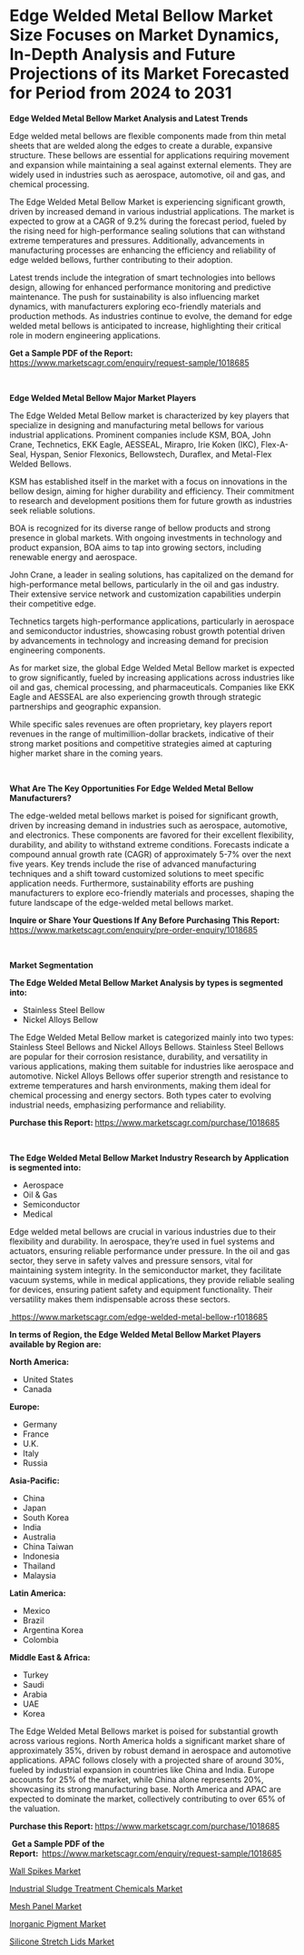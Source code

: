 <p><h1>Edge Welded Metal Bellow Market Size Focuses on Market Dynamics, In-Depth Analysis and Future Projections of its Market Forecasted for Period from 2024 to 2031</h1></p><p><strong>Edge Welded Metal Bellow Market Analysis and Latest Trends</strong></p>
<p><p>Edge welded metal bellows are flexible components made from thin metal sheets that are welded along the edges to create a durable, expansive structure. These bellows are essential for applications requiring movement and expansion while maintaining a seal against external elements. They are widely used in industries such as aerospace, automotive, oil and gas, and chemical processing.</p><p>The Edge Welded Metal Bellow Market is experiencing significant growth, driven by increased demand in various industrial applications. The market is expected to grow at a CAGR of 9.2% during the forecast period, fueled by the rising need for high-performance sealing solutions that can withstand extreme temperatures and pressures. Additionally, advancements in manufacturing processes are enhancing the efficiency and reliability of edge welded bellows, further contributing to their adoption. </p><p>Latest trends include the integration of smart technologies into bellows design, allowing for enhanced performance monitoring and predictive maintenance. The push for sustainability is also influencing market dynamics, with manufacturers exploring eco-friendly materials and production methods. As industries continue to evolve, the demand for edge welded metal bellows is anticipated to increase, highlighting their critical role in modern engineering applications.</p></p>
<p><strong>Get a Sample PDF of the Report:&nbsp;</strong> <a href="https://www.marketscagr.com/enquiry/request-sample/1018685">https://www.marketscagr.com/enquiry/request-sample/1018685</a></p>
<p>&nbsp;</p>
<p><strong>Edge Welded Metal Bellow Major Market Players</strong></p>
<p><p>The Edge Welded Metal Bellow market is characterized by key players that specialize in designing and manufacturing metal bellows for various industrial applications. Prominent companies include KSM, BOA, John Crane, Technetics, EKK Eagle, AESSEAL, Mirapro, Irie Koken (IKC), Flex-A-Seal, Hyspan, Senior Flexonics, Bellowstech, Duraflex, and Metal-Flex Welded Bellows.</p><p>KSM has established itself in the market with a focus on innovations in the bellow design, aiming for higher durability and efficiency. Their commitment to research and development positions them for future growth as industries seek reliable solutions.</p><p>BOA is recognized for its diverse range of bellow products and strong presence in global markets. With ongoing investments in technology and product expansion, BOA aims to tap into growing sectors, including renewable energy and aerospace.</p><p>John Crane, a leader in sealing solutions, has capitalized on the demand for high-performance metal bellows, particularly in the oil and gas industry. Their extensive service network and customization capabilities underpin their competitive edge.</p><p>Technetics targets high-performance applications, particularly in aerospace and semiconductor industries, showcasing robust growth potential driven by advancements in technology and increasing demand for precision engineering components.</p><p>As for market size, the global Edge Welded Metal Bellow market is expected to grow significantly, fueled by increasing applications across industries like oil and gas, chemical processing, and pharmaceuticals. Companies like EKK Eagle and AESSEAL are also experiencing growth through strategic partnerships and geographic expansion.</p><p>While specific sales revenues are often proprietary, key players report revenues in the range of multimillion-dollar brackets, indicative of their strong market positions and competitive strategies aimed at capturing higher market share in the coming years.</p></p>
<p>&nbsp;</p>
<p><strong>What Are The Key Opportunities For Edge Welded Metal Bellow Manufacturers?</strong></p>
<p><p>The edge-welded metal bellows market is poised for significant growth, driven by increasing demand in industries such as aerospace, automotive, and electronics. These components are favored for their excellent flexibility, durability, and ability to withstand extreme conditions. Forecasts indicate a compound annual growth rate (CAGR) of approximately 5-7% over the next five years. Key trends include the rise of advanced manufacturing techniques and a shift toward customized solutions to meet specific application needs. Furthermore, sustainability efforts are pushing manufacturers to explore eco-friendly materials and processes, shaping the future landscape of the edge-welded metal bellows market.</p></p>
<p><strong>Inquire or Share Your Questions If Any Before Purchasing This Report:</strong> <a href="https://www.marketscagr.com/enquiry/pre-order-enquiry/1018685">https://www.marketscagr.com/enquiry/pre-order-enquiry/1018685</a></p>
<p>&nbsp;</p>
<p><strong>Market Segmentation</strong></p>
<p><strong>The Edge Welded Metal Bellow Market Analysis by types is segmented into:</strong></p>
<p><ul><li>Stainless Steel Bellow</li><li>Nickel Alloys Bellow</li></ul></p>
<p><p>The Edge Welded Metal Bellow market is categorized mainly into two types: Stainless Steel Bellows and Nickel Alloys Bellows. Stainless Steel Bellows are popular for their corrosion resistance, durability, and versatility in various applications, making them suitable for industries like aerospace and automotive. Nickel Alloys Bellows offer superior strength and resistance to extreme temperatures and harsh environments, making them ideal for chemical processing and energy sectors. Both types cater to evolving industrial needs, emphasizing performance and reliability.</p></p>
<p><strong>Purchase this Report:&nbsp;</strong><a href="https://www.marketscagr.com/purchase/1018685">https://www.marketscagr.com/purchase/1018685</a></p>
<p>&nbsp;</p>
<p><strong>The Edge Welded Metal Bellow Market Industry Research by Application is segmented into:</strong></p>
<p><ul><li>Aerospace</li><li>Oil & Gas</li><li>Semiconductor</li><li>Medical</li></ul></p>
<p><p>Edge welded metal bellows are crucial in various industries due to their flexibility and durability. In aerospace, they’re used in fuel systems and actuators, ensuring reliable performance under pressure. In the oil and gas sector, they serve in safety valves and pressure sensors, vital for maintaining system integrity. In the semiconductor market, they facilitate vacuum systems, while in medical applications, they provide reliable sealing for devices, ensuring patient safety and equipment functionality. Their versatility makes them indispensable across these sectors.</p></p>
<p><a href="https://www.marketscagr.com/edge-welded-metal-bellow-r1018685">&nbsp;https://www.marketscagr.com/edge-welded-metal-bellow-r1018685</a></p>
<p><strong>In terms of Region, the Edge Welded Metal Bellow Market Players available by Region are:</strong></p>
<p>
    <p> <strong> North America: </strong>
        <ul>
            <li>United States</li>
            <li>Canada</li>
        </ul>
        </p> 
    <p> <strong> Europe: </strong>
        <ul>
            <li>Germany</li>
            <li>France</li>
            <li>U.K.</li>
            <li>Italy</li>
            <li>Russia</li>
        </ul>
        </p> 
    <p> <strong> Asia-Pacific: </strong>
        <ul>
            <li>China</li>
            <li>Japan</li>
            <li>South Korea</li>
            <li>India</li>
            <li>Australia</li>
            <li>China Taiwan</li>
            <li>Indonesia</li>
            <li>Thailand</li>
            <li>Malaysia</li>
        </ul>
        </p> 
    <p> <strong> Latin America: </strong>
        <ul>
            <li>Mexico</li>
            <li>Brazil</li>
            <li>Argentina Korea</li>
            <li>Colombia</li>
        </ul>
        </p> 
    <p> <strong> Middle East & Africa: </strong>
        <ul>
            <li>Turkey</li>
            <li>Saudi</li>
            <li>Arabia</li>
            <li>UAE</li>
            <li>Korea</li>
        </ul>
    </p>
    </p>
<p><p>The Edge Welded Metal Bellows market is poised for substantial growth across various regions. North America holds a significant market share of approximately 35%, driven by robust demand in aerospace and automotive applications. APAC follows closely with a projected share of around 30%, fueled by industrial expansion in countries like China and India. Europe accounts for 25% of the market, while China alone represents 20%, showcasing its strong manufacturing base. North America and APAC are expected to dominate the market, collectively contributing to over 65% of the valuation.</p></p>
<p><strong>Purchase this Report: </strong><a href="https://www.marketscagr.com/purchase/1018685">https://www.marketscagr.com/purchase/1018685</a></p>
<p>&nbsp;<strong>Get a Sample PDF of the Report:&nbsp;&nbsp;</strong><a href="https://www.marketscagr.com/enquiry/request-sample/1018685">https://www.marketscagr.com/enquiry/request-sample/1018685</a></p>
<p><strong></strong></p>
<p><p><a href="https://medium.com/@daveblock38/the-market-for-wall-spikes-market-is-examined-in-this-report-along-with-the-factors-that-are-bef1d2912482">Wall Spikes Market</a></p><p><a href="https://issuu.com/reportprime-2/docs/industrial-sludge-treatment-chemica_d2d079b41b83c4">Industrial Sludge Treatment Chemicals Market</a></p><p><a href="https://medium.com/@daveblock38/the-global-mesh-panel-market-is-expected-to-witness-a-compound-annual-growth-rate-cagr-of-12-92ab4e638920">Mesh Panel Market</a></p><p><a href="https://issuu.com/reportprime-2/docs/inorganic-pigment-market-size-2030._0922f7515319e1">Inorganic Pigment Market</a></p><p><a href="https://www.linkedin.com/pulse/silicone-stretch-lids-market-global-regional-analysis-focus-uqdxf?trackingId=GlCmpSpTSr6PUIilbr1g6g%3D%3D">Silicone Stretch Lids Market</a></p></p>